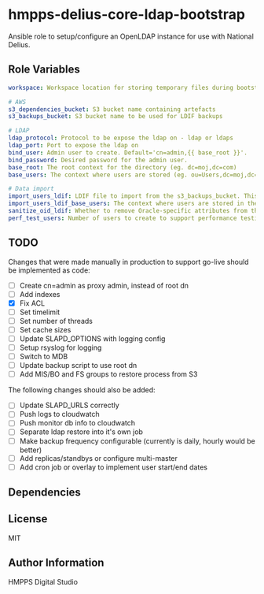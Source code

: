 hmpps-delius-core-ldap-bootstrap
=========

Ansible role to setup/configure an OpenLDAP instance for use with National Delius.


Role Variables
--------------

```yaml
workspace: Workspace location for storing temporary files during bootstrap

# AWS
s3_dependencies_bucket: S3 bucket name containing artefacts
s3_backups_bucket: S3 bucket name to be used for LDIF backups

# LDAP
ldap_protocol: Protocol to be expose the ldap on - ldap or ldaps 
ldap_port: Port to expose the ldap on
bind_user: Admin user to create. Default='cn=admin,{{ base_root }}'.
bind_password: Desired password for the admin user.
base_root: The root context for the directory (eg. dc=moj,dc=com)
base_users: The context where users are stored (eg. ou=Users,dc=moj,dc=com)

# Data import
import_users_ldif: LDIF file to import from the s3_backups_bucket. This can be set to LATEST to retrieve the latest backup from S3. Default=None (no users)
import_users_ldif_base_users: The context where users are stored in the imported LDIF (eg. ou=NDProd,cn=Users,dc=moj,dc=com)
sanitize_oid_ldif: Whether to remove Oracle-specific attributes from the LDIF
perf_test_users: Number of users to create to support performance testing. Default=0

```

TODO
----
Changes that were made manually in production to support go-live should be implemented as code:
- [ ] Create cn=admin as proxy admin, instead of root dn
- [ ] Add indexes
- [x] Fix ACL
- [ ] Set timelimit
- [ ] Set number of threads
- [ ] Set cache sizes
- [ ] Update SLAPD_OPTIONS with logging config
- [ ] Setup rsyslog for logging
- [ ] Switch to MDB
- [ ] Update backup script to use root dn
- [ ] Add MIS/BO and FS groups to restore process from S3

The following changes should also be added:
- [ ] Update SLAPD_URLS correctly
- [ ] Push logs to cloudwatch
- [ ] Push monitor db info to cloudwatch
- [ ] Separate ldap restore into it's own job
- [ ] Make backup frequency configurable (currently is daily, hourly would be better)
- [ ] Add replicas/standbys or configure multi-master
- [ ] Add cron job or overlay to implement user start/end dates

Dependencies
------------


License
-------

MIT

Author Information
------------------

HMPPS Digital Studio
